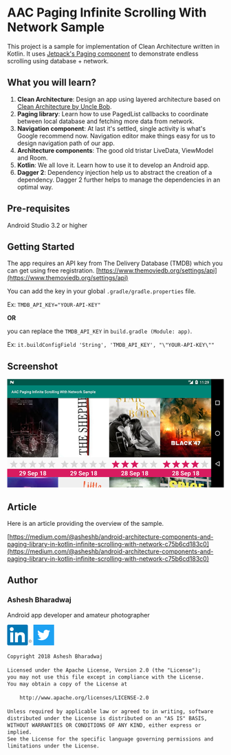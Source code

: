 # AAC Paging Infinite Scrolling With Network Sample

This project is a sample for implementation of Clean Architecture written in Kotlin. It uses [Jetpack's Paging component](https://developer.android.com/topic/libraries/architecture/paging/) to demonstrate endless scrolling using database + network.

## What you will learn?

1. **Clean Architecture**: Design an app using layered architecture based on [Clean Architecture by Uncle Bob](http://blog.cleancoder.com/uncle-bob/2012/08/13/the-clean-architecture.html). 
2. **Paging library**: Learn how to use PagedList callbacks to coordinate between local database and fetching more data from network.
3. **Navigation component**: At last it's settled, single activity is what's Google recommend now. Navigation editor make things easy for us to design navigation path of our app. 
4. **Architecture components**: The good old tristar LiveData, ViewModel and Room.
5. **Kotlin**: We all love it. Learn how to use it to develop an Android app.
6. **Dagger 2**: Dependency injection help us to abstract the creation of a dependency. Dagger 2 further helps to manage the dependencies in an optimal way.

## Pre-requisites
Android Studio 3.2 or higher

## Getting Started
The app requires an API key from The Delivery Database (TMDB) which you can get using free registration. [https://www.themoviedb.org/settings/api](https://www.themoviedb.org/settings/api)

You can add the key in your global `.gradle/gradle.properties` file. 

Ex: `TMDB_API_KEY="YOUR-API-KEY"`

**OR**

you can replace the `TMDB_API_KEY` in `build.gradle (Module: app)`. 

Ex: `it.buildConfigField 'String', 'TMDB_API_KEY', "\"YOUR-API-KEY\""`

## Screenshot

![AAC Paging Infinite Scrolling With Network Sample Screenshot](art/aacpaginginfinitescrollingwithnetworksample-screenshot.png?raw=true)

## Article

Here is an article providing the overview of the sample. 

[https://medium.com/@asheshb/android-architecture-components-and-paging-library-in-kotlin-infinite-scrolling-with-network-c75b6cd183c0](https://medium.com/@asheshb/android-architecture-components-and-paging-library-in-kotlin-infinite-scrolling-with-network-c75b6cd183c0)


## Author

### Ashesh Bharadwaj

Android app developer and amateur photographer

<a href="https://www.linkedin.com/in/asheshb/"><img src="art/linkedin-logo.png?raw=true" alt="LinkedIn"></a>
<a href="https://twitter.com/asheshbt"><img src="art/twitter-logo.png?raw=true" alt="Twitter"></a>



    Copyright 2018 Ashesh Bharadwaj

    Licensed under the Apache License, Version 2.0 (the "License");
    you may not use this file except in compliance with the License.
    You may obtain a copy of the License at

        http://www.apache.org/licenses/LICENSE-2.0

    Unless required by applicable law or agreed to in writing, software
    distributed under the License is distributed on an "AS IS" BASIS,
    WITHOUT WARRANTIES OR CONDITIONS OF ANY KIND, either express or implied.
    See the License for the specific language governing permissions and
    limitations under the License.
